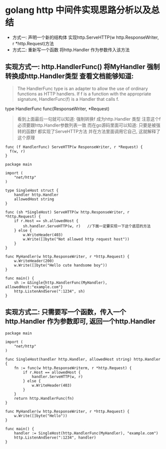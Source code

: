 # golang http 中间件实现思路分析以及总结
* 方式一: 声明一个新的结构体 实现http.ServeHTTP(w http.ResponseWriter, r *http.Request)方法 
* 方式二: 重新写一个函数 将http.Handler 作为参数传入该方法


## 实现方式一: http.HandlerFunc() 将MyHandler 强制转换成http.Handler类型 查看文档能够知道:
> The HandlerFunc type is an adapter to allow the use of ordinary functions as HTTP handlers. If f is a function with the appropriate signature, HandlerFunc(f) is a Handler that calls f.

type HandlerFunc func(ResponseWriter, *Request)

> 看到上面最后一句就可以知道: 强制转换f 成为http.Handler 类型 注意这个f必须要跟http.Handler参数列表一致
  而在go源码里面可以知道: 只要是被强转的函数f 都实现了ServeHTTP方法 并在方法里面调用它自己, 这就解释了这个原理
  ```golang
  func (f HandlerFunc) ServeHTTP(w ResponseWriter, r *Request) {
  	f(w, r)
  }
  ```
	
```golang
package main 

import (
	"net/http"
)

type SingleHost struct {
	handler http.Handler
	allowedHost string
}

func (sh *SingleHost) ServeHTTP(w http.ResponseWriter, r *http.Request) {
	if r.Host == sh.allowedHost {
		sh.handler.ServeHTTP(w, r)   //下面一定要实现一下这个底层的方法
	} else {
		w.WriteHeader(403)
		w.Write([]byte("Not allowed http request host"))
	}
}

func MyHandler(w http.ResponseWriter, r *http.Request) {
	w.WriteHeader(200)
	w.Write([]byte("Hello cute handsome boy"))
}

func main() {
	sh := &Single{http.HandlerFunc(MyHandler), allowedHost:"example.com"}
	http.ListenAndServe(":1234", sh)
}
```

## 实现方式二: 只需要写一个函数，传入一个http.Handler 作为参数即可, 返回一个http.Handler
```golang
package main

import (
	"net/http"
)

func SingleHost(handler http.Handler, allowedHost string) http.Handler {
	fn := func(w http.ResponseWriterm, r *http.Request) {
		if r.Host == allowedHost {
			handler.ServeHTTP(w, r)
		} else {
			w.WriteHeader(403)
		}
	}
	return http.HandlerFunc(fn)
}

func MyHandler(w http.ResponseWriter, r *http.Request) {
	w.Write([]byte("Hello"))
}

func main() {
	handler := SingleHost(http.HandlerFunc(MyHandler), "example.com")
	http.ListenAndServe(":1234", handler)
}
```